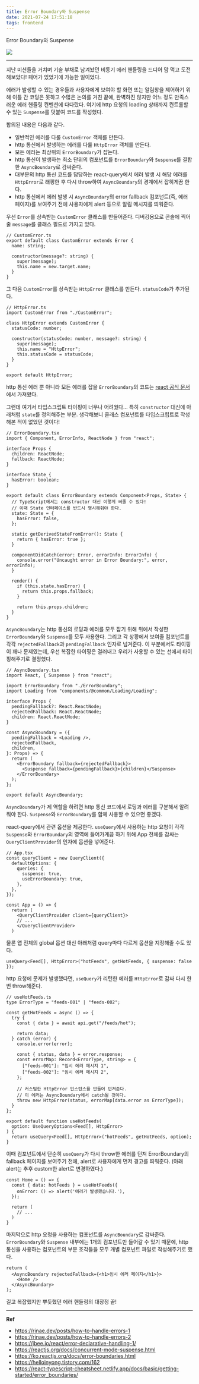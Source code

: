 ```yaml
---
title: Error Boundary와 Suspense
date: 2021-07-24 17:51:18
tags: frontend
---
```


Error Boundary와 Suspense

<!-- more -->

<img src="/images/thumbnails/frontend-thumbnail.jpeg" />

---

지난 미션들을 거치며 기술 부채로 남겨놨던 비동기 에러 핸들링을 드디어 맘 먹고 도전해보았다! 페어가 있었기에 가능한 일이었다.

에러가 발생할 수 있는 경우들과 사용자에게 보여야 할 화면 또는 알림창을 제어하기 위해 이틀 간 코딩은 못하고 수많은 논의를 거친 끝에, 완벽하진 않지만 어느 정도 만족스러운 에러 핸들링 컨벤션에 다다랐다. 여기에 http 요청의 loading 상태까지 컨트롤할 수 있는 `Suspense`를 덧붙여 코드를 작성했다.

합의된 내용은 다음과 같다.

- 일반적인 에러를 다룰 `CustomError` 객체를 만든다.
- http 통신에서 발생하는 에러를 다룰 `HttpError` 객체를 만든다.
- 모든 에러는 최상위의 `ErrorBoundary`가 잡는다.
- http 통신이 발생하는 최소 단위의 컴포넌트를 `ErrorBoundary`와 `Suspense`를 결합한 `AsyncBoundary`로 감싸준다.
- 대부분의 http 통신 코드를 담당하는 react-query에서 에러 발생 시 해당 에러를 `HttpError`로 래핑한 후 다시 throw하여 `AsyncBoundary`의 경계에서 잡히게끔 한다.
- http 통신에서 에러 발생 시 `AsyncBoundary`의 error fallback 컴포넌트(즉, 에러 페이지)를 보여주기 전에 사용자에게 alert 등으로 알림 메시지를 띄워준다.

우선 `Error`를 상속받는 `CustomError` 클래스를 만들어준다. 디버깅용으로 콘솔에 찍어줄 `message`를 클래스 필드로 가지고 있다.

```tsx
// CustomError.ts
export default class CustomError extends Error {
  name: string;

  constructor(message?: string) {
    super(message);
    this.name = new.target.name;
  }
}
```

그 다음 `CustomError`를 상속받는 `HttpError` 클래스를 만든다. `statusCode`가 추가된다.

```tsx
// HttpError.ts
import CustomError from "./CustomError";

class HttpError extends CustomError {
  statusCode: number;

  constructor(statusCode: number, message?: string) {
    super(message);
    this.name = "HttpError";
    this.statusCode = statusCode;
  }
}

export default HttpError;
```

http 통신 에러 뿐 아니라 모든 에러를 잡을 `ErrorBoundary`의 코드는 [react 공식 문서](https://ko.reactjs.org/docs/error-boundaries.html)에서 가져왔다.

그런데 여기서 타입스크립트 타이핑이 너무나 어려웠다… 특히 `constructor` 대신에 아래처럼 `state`를 정의해주는 부분. 생각해보니 클래스 컴포넌트를 타입스크립트로 작성해본 적이 없었던 것이다!

```tsx
// ErrorBoundary.tsx
import { Component, ErrorInfo, ReactNode } from "react";

interface Props {
  children: ReactNode;
  fallback: ReactNode;
}

interface State {
  hasError: boolean;
}

export default class ErrorBoundary extends Component<Props, State> {
  // TypeScript에서는 constructor 대신 이렇게 써줄 수 있다!
  // 이때 State 인터페이스를 반드시 명시해줘야 한다.
  state: State = {
    hasError: false,
  };

  static getDerivedStateFromError(): State {
    return { hasError: true };
  }

  componentDidCatch(error: Error, errorInfo: ErrorInfo) {
    console.error("Uncaught error in Error Boundary:", error, errorInfo);
  }

  render() {
    if (this.state.hasError) {
      return this.props.fallback;
    }

    return this.props.children;
  }
}
```

`AsyncBoundary`는 http 통신의 로딩과 에러를 모두 잡기 위해 위에서 작성한 `ErrorBoundary`와 `Suspense`를 모두 사용한다. 그리고 각 상황에서 보여줄 컴포넌트를 각각 `rejectedFallback`과 `pendingFallback` 인자로 넘겨준다. 이 부분에서도 타이핑이 꽤나 문제였는데, 우선 복잡한 타이핑은 걸러내고 우리가 사용할 수 있는 선에서 타이핑해주기로 결정했다.

```tsx
// AsyncBoundary.tsx
import React, { Suspense } from "react";

import ErrorBoundary from "./ErrorBoundary";
import Loading from "components/@common/Loading/Loading";

interface Props {
  pendingFallback?: React.ReactNode;
  rejectedFallback: React.ReactNode;
  children: React.ReactNode;
}

const AsyncBoundary = ({
  pendingFallback = <Loading />,
  rejectedFallback,
  children,
}: Props) => {
  return (
    <ErrorBoundary fallback={rejectedFallback}>
      <Suspense fallback={pendingFallback}>{children}</Suspense>
    </ErrorBoundary>
  );
};

export default AsyncBoundary;
```

`AsyncBoundary`가 제 역할을 하려면 http 통신 코드에서 로딩과 에러를 구분해서 알려줘야 한다. `Suspense`와 `ErrorBoundary`를 함께 사용할 수 있으면 좋겠다.

react-query에서 관련 옵션을 제공한다. `useQuery`에서 사용하는 http 요청이 각각 `Suspense`와 `ErrorBoundary`의 영역에 들어가게끔 하기 위해 App 전체를 감싸는 `QueryClientProvider`의 인자에 옵션을 넣어준다.

```tsx
// App.tsx
const queryClient = new QueryClient({
  defaultOptions: {
    queries: {
      suspense: true,
      useErrorBoundary: true,
    },
  },
});

const App = () => {
  return (
    <QueryClientProvider client={queryClient}>
    // ...
    </QueryClientProvider>
  )
```

물론 앱 전체의 global 옵션 대신 아래처럼 query마다 다르게 옵션을 지정해줄 수도 있다.

```tsx
useQuery<Feed[], HttpError>("hotFeeds", getHotFeeds, { suspense: false });
```

http 요청에 문제가 발생했다면, `useQuery`가 리턴한 에러를 `HttpError`로 감싸 다시 한번 throw해준다.

```tsx
// useHotFeeds.ts
type ErrorType = "feeds-001" | "feeds-002";

const getHotFeeds = async () => {
  try {
    const { data } = await api.get("/feeds/hot");

    return data;
  } catch (error) {
    console.error(error);

    const { status, data } = error.response;
    const errorMap: Record<ErrorType, string> = {
      ["feeds-001"]: "임시 에러 메시지 1",
      ["feeds-002"]: "임시 에러 메시지 2",
    };

    // 커스텀한 HttpError 인스턴스를 만들어 던져준다.
    // 이 에러는 AsyncBoundary에서 catch될 것이다.
    throw new HttpError(status, errorMap[data.error as ErrorType]);
  }
};

export default function useHotFeeds(
  option: UseQueryOptions<Feed[], HttpError>
) {
  return useQuery<Feed[], HttpError>("hotFeeds", getHotFeeds, option);
}
```

이때 컴포넌트에서 단순히 `useQuery`가 다시 throw한 에러를 던져 ErrorBoundary의 fallback 페이지를 보여주기 전에, alert로 사용자에게 먼저 경고를 띄워준다. (아래 alert는 추후 custom한 alert로 변경하였다.)

```tsx
const Home = () => {
  const { data: hotFeeds } = useHotFeeds({
    onError: () => alert('에러가 발생했습니다.'),
  });

  return (
    // ...
  )
}
```

마지막으로 http 요청을 사용하는 컴포넌트를 `AsyncBoundary`로 감싸준다. `ErrorBoundary`와 `Suspense` 내부에는 1개의 컴포넌트만 들어갈 수 있기 때문에, http 통신을 사용하는 컴포넌트의 부분 조각들을 모두 개별 컴포넌트 파일로 작성해주기로 했다.

```tsx
return (
  <AsyncBoundary rejectedFallback={<h1>임시 에러 페이지</h1>}>
    <Home />
  </AsyncBoundary>
);
```

길고 복잡했지만 뿌듯했던 에러 핸들링의 대장정 끝!

---

**Ref**

- https://rinae.dev/posts/how-to-handle-errors-1
- https://rinae.dev/posts/how-to-handle-errors-2
- https://jbee.io/react/error-declarative-handling-1/
- https://reactjs.org/docs/concurrent-mode-suspense.html
- https://ko.reactjs.org/docs/error-boundaries.html
- https://helloinyong.tistory.com/162
- https://react-typescript-cheatsheet.netlify.app/docs/basic/getting-started/error_boundaries/
